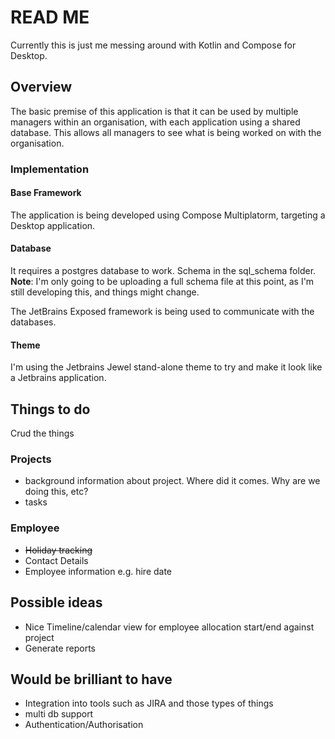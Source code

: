 # READ ME

Currently this is just me messing around with Kotlin and Compose for Desktop.

## Overview
The basic premise of this application is that it can be used by multiple managers within an organisation, with each 
application using a shared database. This allows all managers to see what is being worked on with the organisation.

### Implementation

#### Base Framework
The application is being developed using Compose Multiplatorm, targeting a Desktop application. 

#### Database
It requires a postgres database to work. Schema in the sql_schema folder. **Note**: I'm only going to be uploading a 
full schema file at this point, as I'm still developing this, and things might change.

The JetBrains Exposed framework is being used to communicate with the databases.

#### Theme
I'm using the Jetbrains Jewel stand-alone theme to try and make it look like a Jetbrains application.

## Things to do
Crud the things

### Projects
* background information about project. Where did it comes. Why are we doing this, etc?
* tasks

### Employee
* ~~Holiday tracking~~
* Contact Details
* Employee information e.g. hire date

## Possible ideas
* Nice Timeline/calendar view for employee allocation start/end against project
* Generate reports

## Would be brilliant to have
* Integration into tools such as JIRA and those types of things
* multi db support
* Authentication/Authorisation
